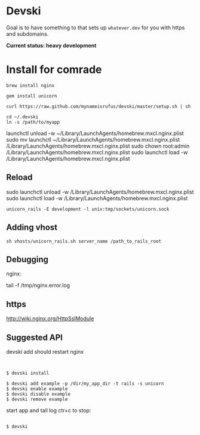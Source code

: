 # Devski

Goal is to have something to that sets up `whatever.dev` for you with https and
subdomains.

__Current status: heavy development__

# Install for comrade

```shell
brew install nginx
```

```shell
gem install unicorn
```

```shell
curl https://raw.github.com/mynameisrufus/devski/master/setup.sh | sh
```

```shell
cd ~/.devski
ln -s /path/to/myapp
```

launchctl unload -w ~/Library/LaunchAgents/homebrew.mxcl.nginx.plist
sudo mv launchctl ~/Library/LaunchAgents/homebrew.mxcl.nginx.plist /Library/LaunchAgents/homebrew.mxcl.nginx.plist
sudo chown root:admin /Library/LaunchAgents/homebrew.mxcl.nginx.plist
sudo launchctl load -w /Library/LaunchAgents/homebrew.mxcl.nginx.plist

## Reload

sudo launchctl unload -w /Library/LaunchAgents/homebrew.mxcl.nginx.plist
sudo launchctl load -w /Library/LaunchAgents/homebrew.mxcl.nginx.plist

    unicorn_rails -E development -l unix:tmp/sockets/unicorn.sock

## Adding vhost

    sh vhosts/unicorn_rails.sh server_name /path_to_rails_root

## Debugging

nginx:
 
tail -f /tmp/nginx.error.log

## https

http://wiki.nginx.org/HttpSslModule

## Suggested API

devski add should restart nginx
```shell


$ devski install

$ devski add example -p /dir/my_app_dir -t rails -s unicorn
$ devski enable example
$ devski disable example
$ devski remove example

```

start app and tail log ctr+c to stop:
```shell

$ devski

```
